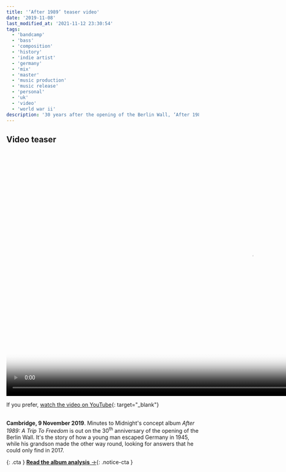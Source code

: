 ```yaml
---
title: '‘After 1989’ teaser video'
date: '2019-11-08'
last_modified_at: '2021-11-12 23:30:54'
tags:
  - 'bandcamp'
  - 'bass'
  - 'composition'
  - 'history'
  - 'indie artist'
  - 'germany'
  - 'mix'
  - 'master'
  - 'music production'
  - 'music release'
  - 'personal'
  - 'uk'
  - 'video'
  - 'world war ii'
description: '30 years after the opening of the Berlin Wall, ‘After 1989’ is a real-life story about imprisonment and liberty. Watch the video teaser.'
---
```

## Video teaser

<video controls src="{{ site.url }}/assets/videos/music-video-after-1989-teaser.mp4"
  poster="{{ site.url }}/assets/videos/music-video-after-1989-teaser.jpg"
  width="1280">
  Sorry, your browser doesn't support embedded videos, but you can <a href="{{ site.url }}/assets/videos/music-video-after-1989-teaser.mp4">download it</a> and watch it with your favorite video player.
</video>

If you prefer, [watch the video on YouTube](https://youtu.be/q148xmdgHrY){: target="_blank"}<br><br>

**Cambridge, 9 November 2019**. Minutes to Midnight's concept album _After 1989: A Trip To Freedom_ is out on the 30<sup>th</sup> anniversary of the opening of the Berlin Wall. It's the story of how a young man escaped Germany in 1945, while his grandson made the other way round, looking for answers that he could only find in 2017.

{: .cta }
[**Read the album analysis**&nbsp;&rarr;](/blog/after-1989/){: .notice-cta }